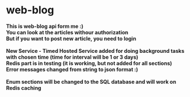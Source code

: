 # web-blog

**This is web-blog api form me :)
<br />
You can look at the articles withour authorization 
<br />
But if you want to post new article, you need to login
<br />
<br />
New Service - Timed Hosted Service added for doing background tasks with chosen time (time for interval will be 1 or 3 days)
<br />
Redis part is in testing (it is working, but not added for all sections)
<br />
Error messages changed from string to json format :)
<br />
<br />
Enum sections will be changed to the SQL database and will work on Redis caching
<br />**
